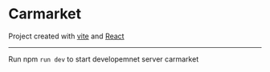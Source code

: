 # Carmarket

Project created with [vite](https://vite.dev/) and [React](https://react.dev/)

----------------

Run npm `run dev` to start developemnet server carmarket
